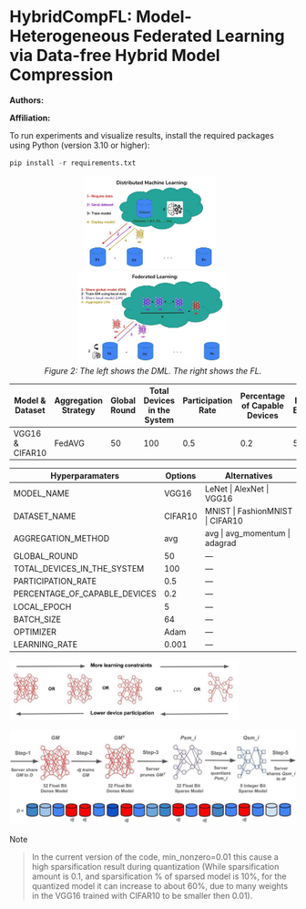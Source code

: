 # HybridCompFL: Model-Heterogeneous Federated Learning via Data-free Hybrid Model Compression

**Authors:**

**Affiliation:**


To run experiments and visualize results, install the required packages using Python (version 3.10 or higher):

```python
pip install -r requirements.txt
```





<p align="center">
  <img src="figures/DML.jpeg" alt="Static Diagram" width="45.5%" style="max-width: 100%; height: auto; margin-right: 2%;">
  <img src="figures/FL.jpeg" alt="Animated Demo" width="52.3%" style="max-width: 100%; height: auto;">
  <em>  <br><be> Figure 2: The left shows the DML. The right shows the FL. </em>
</p>


| Model & Dataset   | Aggregation Strategy | Global Round | Total Devices in the System | Participation Rate | Percentage of Capable Devices | Local Epoch | Batch Size | Optimizer | Learning Rate |
|-------------------|----------------------|--------------|-----------------------------|--------------------|-------------------------------|-------------|------------|-----------|---------------|
| VGG16 & CIFAR10   | FedAVG               | 50           | 100                         | 0.5                | 0.2                           | 5           | 64         | Adam      | 0.001         |



| Hyperparamaters                  | Options   | Alternatives                               |
|----------------------------------|-----------|--------------------------------------------|
| MODEL_NAME                       | VGG16     | LeNet \| AlexNet \| VGG16                  |
| DATASET_NAME                     | CIFAR10   | MNIST \| FashionMNIST \| CIFAR10           |
| AGGREGATION_METHOD               | avg       | avg \| avg_momentum \| adagrad             |
| GLOBAL_ROUND                     | 50        | —                                          |
| TOTAL_DEVICES_IN_THE_SYSTEM      | 100       | —                                          |
| PARTICIPATION_RATE               | 0.5       | —                                          |
| PERCENTAGE_OF_CAPABLE_DEVICES    | 0.2       | —                                          |
| LOCAL_EPOCH                      | 5         | —                                          |
| BATCH_SIZE                       | 64        | —                                          |
| OPTIMIZER                        | Adam      | —                                          |
| LEARNING_RATE                    | 0.001     | —                                          |




<img src="figures/model_selection.jpeg" alt="Model Selection" width="80%"/>



![HybridCompFL](figures/HybridCompFL.jpeg)


> [!NOTE]
>
> > In the current version of the code, min_nonzero=0.01 this cause a high sparsification result during quantization (While sparsification amount is 0.1, and sparsification % of sparsed model is 10%, for the quantized model it can increase to about 60%, due to many weights in the VGG16 trained with CIFAR10 to be smaller then 0.01).
